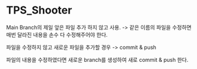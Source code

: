 # TPS_Shooter
Main Branch의 제일 앞은 파일 추가 하지 않고 사용.
-> 같은 이름의 파일을 수정하면 매번 달라진 내용을 손수 다 수정해주어야 한다.

파일을 수정하지 않고 새로운 파일을 추가할 경우 -> commit & push

파일의 내용을 수정하였다면 새로운 branch를 생성하여 새로 commit & push 한다.
